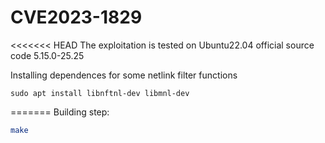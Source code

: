 # CVE2023-1829

<<<<<<< HEAD
The exploitation is tested on Ubuntu22.04 official source code 5.15.0-25.25 

Installing dependences for some netlink filter functions
```
sudo apt install libnftnl-dev libmnl-dev
```
=======
Building step:
```bash
make 
```
